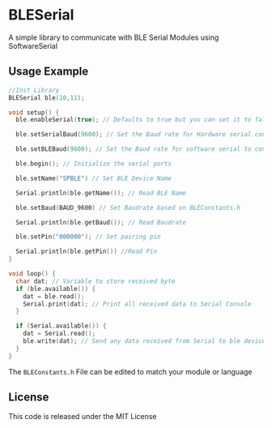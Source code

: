 # BLESerial

A simple library to communicate with BLE Serial Modules using SoftwareSerial

## Usage Example
```c
//Init Library
BLESerial ble(10,11);

void setup() {
  ble.enableSerial(true); // Defaults to true but you can set it to false to disable any usage of the hardware serial

  ble.setSerialBaud(9600); // Set the Baud rate for Hardware serial console, defaults to 9600

  ble.setBLEBaud(9600); // Set the Baud rate for software serial to connect with module, defaults to 9600

  ble.begin(); // Initialize the serial ports

  ble.setName("SPBLE") // Set BLE Device Name

  Serial.println(ble.getName()); // Read BLE Name

  ble.setBaud(BAUD_9600) // Set Baudrate based on BLEConstants.h

  Serial.println(ble.getBaud()); // Read Baudrate

  ble.setPin("000000"); // Set pairing pin

  Serial.println(ble.getPin()) //Read Pin
}

void loop() {
  char dat; // Variable to store received byte
  if (ble.available()) {
    dat = ble.read();
    Serial.print(dat); // Print all received data to Serial Console
  }

  if (Serial.available()) {
    dat = Serial.read();
    ble.write(dat); // Send any data received from Serial to ble device.
  }
}
```

The `BLEConstants.h` File can be edited to match your module or language

## License
This code is released under the MIT License
